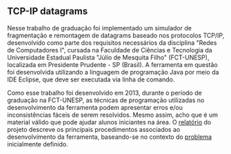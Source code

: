 ## TCP-IP datagrams
Nesse trabalho de graduação foi implementado um simulador de fragmentação e remontagem de datagrams baseado nos protocolos TCP/IP, desenvolvido como parte dos requisitos necessários da disciplina "Redes de Computadores I", cursada na Faculdade de Ciências e Tecnologia da Universidade Estadual Paulista "Júlio de Mesquita Filho" (FCT-UNESP), localizada em Presidente Prudente - SP (Brasil). A ferramenta em questão foi desenvolvida utilizando a linguagem  de programação Java por meio da IDE Eclipse, que deve ser executada via linha de comando.

Como esse trabalho foi desenvolvido em 2013, durante o período de graduação na FCT-UNESP, as técnicas de programação utilizadas no desenvolvimento da ferramenta podem apresentar erros e/ou inconsistências fáceis de serem resolvidos. Mesmo assim, acho que é um material válido que pode ajudar alunos iniciantes na área. O [relatório](https://github.com/joao8tunes/TCP-IP_datagrams/blob/master/relatorio.pdf) do projeto descreve os principais procedimentos associados ao desenvolvimento da ferramenta, baseando-se no contexto do [problema](https://github.com/joao8tunes/TCP-IP_datagrams/blob/master/problema.pdf)  inicialmente definido.
